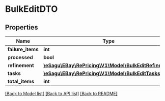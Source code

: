# BulkEditDTO

## Properties
Name | Type | Description | Notes
------------ | ------------- | ------------- | -------------
**failure_items** | **int** |  | [optional] 
**processed** | **bool** |  | [optional] 
**refinement** | [**\eSagu\EBay\RePricing\V1\Model\BulkEditRefinement**](BulkEditRefinement.md) |  | [optional] 
**tasks** | [**\eSagu\EBay\RePricing\V1\Model\BulkEditTasks**](BulkEditTasks.md) |  | [optional] 
**total_items** | **int** |  | [optional] 

[[Back to Model list]](../README.md#documentation-for-models) [[Back to API list]](../README.md#documentation-for-api-endpoints) [[Back to README]](../README.md)


